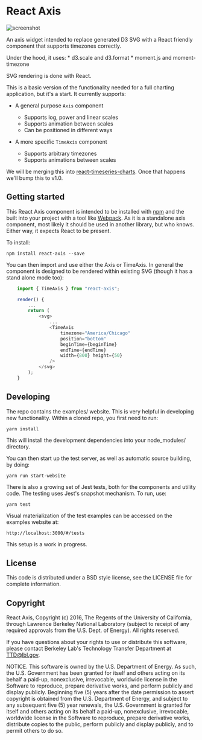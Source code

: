 # React Axis

<img src="https://github.com/esnet/react-axis/blob/master/timeaxis.png" alt="screenshot"/>

An axis widget intended to replace generated D3 SVG with a React friendly component that supports timezones correctly.

Under the hood, it uses:
    * d3.scale and d3.format
    * moment.js and moment-timezone

SVG rendering is done with React.

This is a basic version of the functionality needed for a full charting application, but it's a start. It currently supports:

 * A general purpose `Axis` component
     - Supports log, power and linear scales
     - Supports animation between scales
     - Can be positioned in different ways

 * A more specific `TimeAxis` component
     - Supports arbitrary timezones
     - Supports animations between scales

We will be merging this into [react-timeseries-charts](http://software.es.net/react-timeseries-charts). Once that happens we'll bump this to v1.0.

Getting started
---------------

This React Axis component is intended to be installed with [npm](https://www.npmjs.com/) and the built into your project with a tool like [Webpack](https://webpack.github.io/). As it is a standalone axis component, most likely it should be used in another library, but who knows. Either way, it expects React to be present.

To install:

    npm install react-axis --save

You can then import and use either the Axis or TimeAxis. In general the component is designed to be rendered within existing SVG (though it has a stand alone mode too):

```js
    import { TimeAxis } from "react-axis";
```

```js
    render() {
        ...
        return (
            <svg>
                ...
                <TimeAxis
                    timezone="America/Chicago"
                    position="bottom"
                    beginTime={beginTime}
                    endTime={endTime}
                    width={800} height={50}
                />
            </svg>
        );
    }
```

Developing
----------

The repo contains the examples/ website. This is very helpful in developing new functionality. Within a cloned repo, you first need to run:

    yarn install

This will install the development dependencies into your node_modules/ directory.

You can then start up the test server, as well as automatic source building, by doing:

    yarn run start-website

There is also a growing set of Jest tests, both for the components and utility code. The testing uses Jest's snapshot mechanism. To run, use:

    yarn test

Visual materialization of the test examples can be accessed on the examples website at:

    http://localhost:3000/#/tests

This setup is a work in progress.

License
-------

This code is distributed under a BSD style license, see the LICENSE file for complete information.

Copyright
---------

React Axis, Copyright (c) 2016, The Regents of the University of California, through Lawrence Berkeley National Laboratory (subject to receipt of any required approvals from the U.S. Dept. of Energy). All rights reserved.

If you have questions about your rights to use or distribute this software, please contact Berkeley Lab's Technology Transfer Department at TTD@lbl.gov.

NOTICE. This software is owned by the U.S. Department of Energy. As such, the U.S. Government has been granted for itself and others acting on its behalf a paid-up, nonexclusive, irrevocable, worldwide license in the Software to reproduce, prepare derivative works, and perform publicly and display publicly. Beginning five (5) years after the date permission to assert copyright is obtained from the U.S. Department of Energy, and subject to any subsequent five (5) year renewals, the U.S. Government is granted for itself and others acting on its behalf a paid-up, nonexclusive, irrevocable, worldwide license in the Software to reproduce, prepare derivative works, distribute copies to the public, perform publicly and display publicly, and to permit others to do so.
